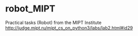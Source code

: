 # robot_MIPT
Practical tasks (Robot) from the MIPT Institute
http://judge.mipt.ru/mipt_cs_on_python3/labs/lab2.html#id29
